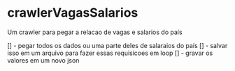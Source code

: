 # crawlerVagasSalarios
Um crawler para pegar a relacao de vagas e salarios do país

[] - pegar todos os dados ou uma parte deles de salaraios do país 
[] - salvar isso em um arquivo para fazer essas requisicoes em loop
[] - gravar os valores em um novo json
